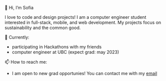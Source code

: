 👋 Hi, I’m Sofia

I love to code and design projects! I am a computer engineer student interested in full-stack, mobile, and web development. My projects focus on sustainability and the common good.


 🌱 Currently:
- participating in Hackathons with my friends
- computer engineer at UBC (expect grad: may 2023)

📫 How to reach me:

- I am open to new grad opportunies! You can contact me with my <a target="_blank" href='mailto:sofiareis2018@gmail.com' className={classes.email}>email</a>


<!---
sofiareis/sofiareis is a ✨ special ✨ repository because its `README.md` (this file) appears on your GitHub profile.
You can click the Preview link to take a look at your changes.
--->
